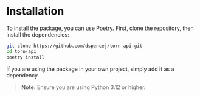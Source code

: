 # Installation

To install the package, you can use Poetry. First, clone the repository, then install the dependencies:

```bash
git clone https://github.com/dspencej/torn-api.git
cd torn-api
poetry install
```

If you are using the package in your own project, simply add it as a dependency.

> **Note:** Ensure you are using Python 3.12 or higher.
